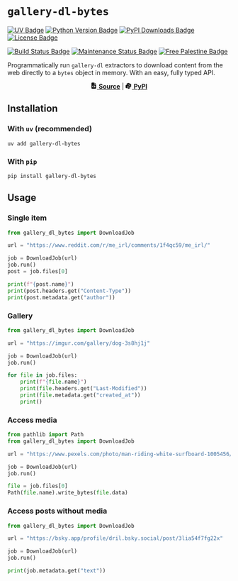 # `gallery-dl-bytes`

[<img alt="UV Badge" src="https://img.shields.io/endpoint?url=https%3A%2F%2Fraw.githubusercontent.com%2Fastral-sh%2Fuv%2Frefs%2Fheads%2Fmain%2Fassets%2Fbadge%2Fv0.json&style=for-the-badge">](https://docs.astral.sh/uv/)
[<img alt="Python Version Badge" src="https://img.shields.io/python/required-version-toml?tomlFilePath=https%3A%2F%2Fraw.githubusercontent.com%2Fthcrt%2Fgallery-dl-bytes%2Frefs%2Fheads%2Fmain%2Fpyproject.toml&style=for-the-badge">](#)
[<img alt="PyPI Downloads Badge" src="https://img.shields.io/pypi/dm/gallery-dl-bytes?style=for-the-badge&color=blue">](https://pypi.org/project/gallery-dl-bytes/)
[<img alt="License Badge" src="https://img.shields.io/pypi/l/gallery-dl-bytes?style=for-the-badge&color=blue">](./LICENSE)

[<img alt="Build Status Badge" src="https://img.shields.io/github/actions/workflow/status/thcrt/gallery-dl-bytes/publish.yml?event=release&style=for-the-badge">](https://github.com/thcrt/gallery-dl-bytes/actions/workflows/publish.yml)
[<img alt="Maintenance Status Badge" src="https://img.shields.io/maintenance/yes/2025?style=for-the-badge">](https://github.com/thcrt/gallery-dl-bytes/pulse)
[<img alt="Free Palestine Badge" src="https://img.shields.io/badge/Free%20-%20Palestine%20-%20red?style=for-the-badge">](https://bdsmovement.net/)

Programmatically run `gallery-dl` extractors to download content from the web directly to a `bytes` object in memory. With an easy, fully typed API.

<p align="center"><a href="https://github.com/thcrt/gallery-dl-bytes/"><svg xmlns="http://www.w3.org/2000/svg" viewBox="0 0 384 512" height="1em" width="1em" fill="currentcolor"><!--!Font Awesome Free 6.7.2 by @fontawesome - https://fontawesome.com License - https://fontawesome.com/license/free Copyright 2024 Fonticons, Inc.--><path d="M64 0C28.7 0 0 28.7 0 64L0 448c0 35.3 28.7 64 64 64l256 0c35.3 0 64-28.7 64-64l0-288-128 0c-17.7 0-32-14.3-32-32L224 0 64 0zM256 0l0 128 128 0L256 0zM153 289l-31 31 31 31c9.4 9.4 9.4 24.6 0 33.9s-24.6 9.4-33.9 0L71 337c-9.4-9.4-9.4-24.6 0-33.9l48-48c9.4-9.4 24.6-9.4 33.9 0s9.4 24.6 0 33.9zM265 255l48 48c9.4 9.4 9.4 24.6 0 33.9l-48 48c-9.4 9.4-24.6 9.4-33.9 0s-9.4-24.6 0-33.9l31-31-31-31c-9.4-9.4-9.4-24.6 0-33.9s24.6-9.4 33.9 0z"/></svg> <b>Source</b></a> | <a href="https://pypi.org/project/gallery-dl-bytes/"><svg viewBox="0 0 512 454" width="1em" height="1em" fill="currentcolor" xmlns="http://www.w3.org/2000/svg"><!-- PyPI icon from the File-Icons set - https://github.com/file-icons/icons/ --><path d="m454 305.8294373-91.1191101 33.691803v106.4807434l-180.9360199 65.9980163v-213.7029724l179.8842926-66.8633728v-172.609642l92.1708374 33.6728515zm-177.1609497 57.5555114c-15.7174377 5.7245483-28.4572144 23.9239502-28.4515686 40.6481018.0061646 16.7174377 12.7523499 25.6329346 28.4636841 19.919281 15.7173462-5.7247009 28.4602051-23.9217834 28.4544983-40.6459656-.0026551-16.7253112-12.749115-25.6428222-28.4666138-19.9214172zm57.7770386-150.8851623-180.3925323 66.8782959.2966461 135.7604065-64.2104874 22.9912415-90.3097153-32.8702699v-213.3329162l90.704361-33.6917877v-106.4804306l142.2673492-51.7543259 101.6443787 32.4636765zm-119.4016114-117.6667481c-15.7174835 5.7222672-28.4621582 23.9249802-28.458725 40.6499329.0025787 16.725235 12.750824 25.6462555 28.4683228 19.9248505 15.7174988-5.7219086 28.4623871-23.9248047 28.4592285-40.6498184-.0026397-16.7253037-12.7513275-25.64637-28.4688263-19.924965z"/></svg> <b>PyPI</b></a></p>


## Installation

### With `uv` (recommended)

```shell
uv add gallery-dl-bytes
```

### With `pip`

```shell
pip install gallery-dl-bytes
```

## Usage

### Single item

```python
from gallery_dl_bytes import DownloadJob

url = "https://www.reddit.com/r/me_irl/comments/1f4qc59/me_irl/"

job = DownloadJob(url)
job.run()
post = job.files[0]

print(f"{post.name}")
print(post.headers.get("Content-Type"))
print(post.metadata.get("author"))
```

### Gallery

```python
from gallery_dl_bytes import DownloadJob

url = "https://imgur.com/gallery/dog-3s8hj1j"

job = DownloadJob(url)
job.run()

for file in job.files:
    print(f"{file.name}")
    print(file.headers.get("Last-Modified"))
    print(file.metadata.get("created_at"))
    print()
```

### Access media

```python
from pathlib import Path
from gallery_dl_bytes import DownloadJob

url = "https://www.pexels.com/photo/man-riding-white-surfboard-1005456/"

job = DownloadJob(url)
job.run()

file = job.files[0]
Path(file.name).write_bytes(file.data)
```

### Access posts without media

```python
from gallery_dl_bytes import DownloadJob

url = "https://bsky.app/profile/dril.bsky.social/post/3lia54f7fg22x"

job = DownloadJob(url)
job.run()

print(job.metadata.get("text"))
```
